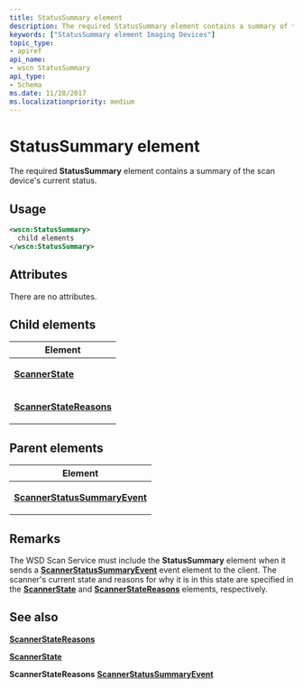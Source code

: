 ```yaml
---
title: StatusSummary element
description: The required StatusSummary element contains a summary of the scan device's current status.
keywords: ["StatusSummary element Imaging Devices"]
topic_type:
- apiref
api_name:
- wscn StatusSummary
api_type:
- Schema
ms.date: 11/28/2017
ms.localizationpriority: medium
---
```


# StatusSummary element


The required **StatusSummary** element contains a summary of the scan device's current status.

Usage
-----

```xml
<wscn:StatusSummary>
  child elements
</wscn:StatusSummary>
```

Attributes
----------

There are no attributes.

## Child elements


<table>
<colgroup>
<col width="100%" />
</colgroup>
<thead>
<tr class="header">
<th>Element</th>
</tr>
</thead>
<tbody>
<tr class="odd">
<td><p><a href="scannerstate.md" data-raw-source="[&lt;strong&gt;ScannerState&lt;/strong&gt;](scannerstate.md)"><strong>ScannerState</strong></a></p></td>
</tr>
<tr class="even">
<td><p><a href="scannerstatereasons.md" data-raw-source="[&lt;strong&gt;ScannerStateReasons&lt;/strong&gt;](scannerstatereasons.md)"><strong>ScannerStateReasons</strong></a></p></td>
</tr>
</tbody>
</table>

## Parent elements


<table>
<colgroup>
<col width="100%" />
</colgroup>
<thead>
<tr class="header">
<th>Element</th>
</tr>
</thead>
<tbody>
<tr class="odd">
<td><p><a href="scannerstatussummaryevent.md" data-raw-source="[&lt;strong&gt;ScannerStatusSummaryEvent&lt;/strong&gt;](scannerstatussummaryevent.md)"><strong>ScannerStatusSummaryEvent</strong></a></p></td>
</tr>
</tbody>
</table>

Remarks
-------

The WSD Scan Service must include the **StatusSummary** element when it sends a [**ScannerStatusSummaryEvent**](scannerstatussummaryevent.md) event element to the client. The scanner's current state and reasons for why it is in this state are specified in the [**ScannerState**](scannerstate.md) and [**ScannerStateReasons**](scannerstatereasons.md) elements, respectively.

## See also


[**ScannerStateReasons**](scannerstatereasons.md)

[**ScannerState**](scannerstate.md)

**ScannerStateReasons**
[**ScannerStatusSummaryEvent**](scannerstatussummaryevent.md)

 

 






